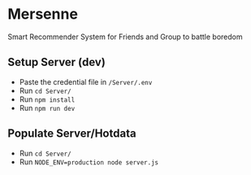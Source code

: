 # Mersenne
Smart Recommender System for Friends and Group to battle boredom

## Setup Server (dev)

 - Paste the credential file in `/Server/.env`
 - Run `cd Server/`
 - Run `npm install`
 - Run `npm run dev`

## Populate Server/Hotdata

 - Run `cd Server/`
 - Run `NODE_ENV=production node server.js`
